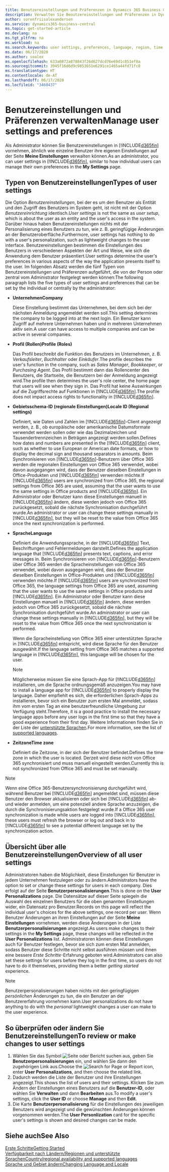 ```yaml
---
title: Benutzereinstellungen und Präferenzen in Dynamics 365 Business Central verwalten
description: Verwalten Sie Benutzereinstellungen und Präferenzen in Dynamics 365 Business Central.
author: sorenfriisalexandersen
ms.service: dynamics365-business-central
ms.topic: get-started-article
ms.devlang: na
ms.tgt_pltfrm: na
ms.workload: na
ms.search.keywords: user settings, preferences, language, region, time zone, regional settings
ms.date: 06/17/2020
ms.author: soalex
ms.openlocfilehash: 633a0872a878843f26d627dcd76e69d1c851ef8a
ms.sourcegitcommit: 3945f16d6d9c9853651e6291ce1465a44fd71fc8
ms.translationtype: HT
ms.contentlocale: de-AT
ms.lasthandoff: 06/17/2020
ms.locfileid: "3460437"
---
```

# <a name="manage-user-settings-and-preferences"></a><span data-ttu-id="eb5db-103">Benutzereinstellungen und Präferenzen verwalten</span><span class="sxs-lookup"><span data-stu-id="eb5db-103">Manage user settings and preferences</span></span>

<span data-ttu-id="eb5db-104">Als Administrator können Sie Benutzereinstellungen in [!INCLUDE[d365fin](includes/d365fin_md.md)] vornehmen, ähnlich wie einzelne Benutzer ihre eigenen Einstellungen auf der Seite **Meine Einstellungen** verwalten können.</span><span class="sxs-lookup"><span data-stu-id="eb5db-104">As an administrator, you can user settings in [!INCLUDE[d365fin](includes/d365fin_md.md)], similar to how individual users can manage their own preferences in the **My Settings** page.</span></span>  

## <a name="types-of-user-settings"></a><span data-ttu-id="eb5db-105">Typen von Benutzereinstellungen</span><span class="sxs-lookup"><span data-stu-id="eb5db-105">Types of user settings</span></span>

<span data-ttu-id="eb5db-106">Die Option *Benutzereinstellungen*, bei der es um den Benutzer als Entität und den Zugriff des Benutzers im System geht, ist nicht mit der Option *Benutzereinrichtung* identisch.</span><span class="sxs-lookup"><span data-stu-id="eb5db-106">*User settings* is not the same as *user setup*, which is about the user as an entity and the user's access in the system.</span></span> <span data-ttu-id="eb5db-107">Darüber hinaus haben Benutzereinstellungen nichts mit der Personalisierung eines Benutzers zu tun, wie z. B. geringfügige Änderungen an der Benutzeroberfläche.</span><span class="sxs-lookup"><span data-stu-id="eb5db-107">Furthermore, user settings has nothing to do with a user's personalization, such as lightweight changes to the user interface.</span></span> <span data-ttu-id="eb5db-108">Benutzereinstellungen bestimmen die Einstellungen des Benutzers in verschiedenen Aspekten der Art und Weise, wie sich die Anwendung dem Benutzer präsentiert.</span><span class="sxs-lookup"><span data-stu-id="eb5db-108">User settings determine the user's preferences in various aspects of the way the application presents itself to the user.</span></span> <span data-ttu-id="eb5db-109">Im folgenden Absatz werden die fünf Typen von Benutzereinstellungen und Präferenzen aufgeführt, die von der Person oder zentral vom Administrator festgelegt werden können:</span><span class="sxs-lookup"><span data-stu-id="eb5db-109">The following paragraph lists the five types of user settings and preferences that can be set by the individual or centrally by the administrator:</span></span>

- <span data-ttu-id="eb5db-110">**Unternehmen**</span><span class="sxs-lookup"><span data-stu-id="eb5db-110">**Company**</span></span>  

  <span data-ttu-id="eb5db-111">Diese Einstellung bestimmt das Unternehmen, bei dem sich bei der nächsten Anmeldung angemeldet werden soll.</span><span class="sxs-lookup"><span data-stu-id="eb5db-111">This setting determines the company to be logged into at the next login.</span></span> <span data-ttu-id="eb5db-112">Ein Benutzer kann Zugriff auf mehrere Unternehmen haben und in mehreren Unternehmen aktiv sein.</span><span class="sxs-lookup"><span data-stu-id="eb5db-112">A user can have access to multiple companies and can be active in several companies.</span></span>

- <span data-ttu-id="eb5db-113">**Profil (Rollen)**</span><span class="sxs-lookup"><span data-stu-id="eb5db-113">**Profile (Roles)**</span></span>  

  <span data-ttu-id="eb5db-114">Das Profil beschreibt die Funktion des Benutzers im Unternehmen, z. B. *Verkaufsleiter*, *Buchhalter* oder *Einkäufer*.</span><span class="sxs-lookup"><span data-stu-id="eb5db-114">The profile describes the user's function in the company, such as *Sales Manager*, *Bookkeeper*, or *Purchasing Agent*.</span></span> <span data-ttu-id="eb5db-115">Das Profil bestimmt dann das Rollencenter des Benutzers, die Startseite, die Benutzern bei der Anmeldung angezeigt wird.</span><span class="sxs-lookup"><span data-stu-id="eb5db-115">The profile then determines the user's role center, the home page that users will see when they sign in.</span></span> <span data-ttu-id="eb5db-116">Das Profil hat keine Auswirkungen auf die Zugriffsrechte auf Funktionen in [!INCLUDE[d365fin](includes/d365fin_md.md)].</span><span class="sxs-lookup"><span data-stu-id="eb5db-116">The profile does not impact access rights to functionality in [!INCLUDE[d365fin](includes/d365fin_md.md)].</span></span>  

- <span data-ttu-id="eb5db-117">**Gebietsschema-ID (regionale Einstellungen)**</span><span class="sxs-lookup"><span data-stu-id="eb5db-117">**Locale ID (Regional settings)**</span></span>  

  <span data-ttu-id="eb5db-118">Definiert, wie Daten und Zahlen im [!INCLUDE[d365fin](includes/d365fin_md.md)]-Client angezeigt werden, z. B., ob europäische oder amerikanische Datumsformate verwendet werden sollen oder wie das Dezimalzeichen und Tausendertrennzeichen in Beträgen angezeigt werden sollen.</span><span class="sxs-lookup"><span data-stu-id="eb5db-118">Defines how dates and numbers are presented in the [!INCLUDE[d365fin](includes/d365fin_md.md)] client, such as whether to use European or American date formats, or how to display the decimal sign and thousand separators in amounts.</span></span> <span data-ttu-id="eb5db-119">Beim Synchronisieren von [!INCLUDE[d365fin](includes/d365fin_md.md)]-Benutzern über Office 365 werden die regionalen Einstellungen von Office 365 verwendet, wobei davon ausgegangen wird, dass der Benutzer dieselben Einstellungen in Office-Produkten und [!INCLUDE[d365fin](includes/d365fin_md.md)] verwenden möchte.</span><span class="sxs-lookup"><span data-stu-id="eb5db-119">If [!INCLUDE[d365fin](includes/d365fin_md.md)] users are synchronized from Office 365, the regional settings from Office 365 are used, assuming that the user wants to use the same settings in Office products and [!INCLUDE[d365fin](includes/d365fin_md.md)].</span></span> <span data-ttu-id="eb5db-120">Ein Administrator oder Benutzer kann diese Einstellungen manuell in [!INCLUDE[d365fin](includes/d365fin_md.md)] ändern, diese werden jedoch von Office 365 zurückgesetzt, sobald die nächste Synchronisation durchgeführt wurde.</span><span class="sxs-lookup"><span data-stu-id="eb5db-120">An administrator or user can change these settings manually in [!INCLUDE[d365fin](includes/d365fin_md.md)], but they will be reset to the value from Office 365 once the next synchronization is performed.</span></span>

- <span data-ttu-id="eb5db-121">**Sprache**</span><span class="sxs-lookup"><span data-stu-id="eb5db-121">**Language**</span></span>  

  <span data-ttu-id="eb5db-122">Definiert die Anwendungssprache, in der [!INCLUDE[d365fin](includes/d365fin_md.md)] Text, Beschriftungen und Fehlermeldungen darstellt.</span><span class="sxs-lookup"><span data-stu-id="eb5db-122">Defines the application language that [!INCLUDE[d365fin](includes/d365fin_md.md)] presents text, captions, and error messages in.</span></span> <span data-ttu-id="eb5db-123">Beim Synchronisieren von [!INCLUDE[d365fin](includes/d365fin_md.md)]-Benutzern über Office 365 werden die Spracheinstellungen von Office 365 verwendet, wobei davon ausgegangen wird, dass der Benutzer dieselben Einstellungen in Office-Produkten und [!INCLUDE[d365fin](includes/d365fin_md.md)] verwenden möchte.</span><span class="sxs-lookup"><span data-stu-id="eb5db-123">If [!INCLUDE[d365fin](includes/d365fin_md.md)] users are synchronized from Office 365, the language settings from Office 365 are used, assuming that the user wants to use the same settings in Office products and [!INCLUDE[d365fin](includes/d365fin_md.md)].</span></span> <span data-ttu-id="eb5db-124">Ein Administrator oder Benutzer kann diese Einstellungen manuell in [!INCLUDE[d365fin](includes/d365fin_md.md)] ändern, diese werden jedoch von Office 365 zurückgesetzt, sobald die nächste Synchronisation durchgeführt wurde.</span><span class="sxs-lookup"><span data-stu-id="eb5db-124">An administrator or user can change these settings manually in [!INCLUDE[d365fin](includes/d365fin_md.md)], but they will be reset to the value from Office 365 once the next synchronization is performed.</span></span>

  <span data-ttu-id="eb5db-125">Wenn die Spracheinstellung von Office 365 einer unterstützten Sprache in [!INCLUDE[d365fin](includes/d365fin_md.md)] entspricht, wird diese Sprache für den Benutzer ausgewählt.</span><span class="sxs-lookup"><span data-stu-id="eb5db-125">If the language setting from Office 365 matches a supported language in [!INCLUDE[d365fin](includes/d365fin_md.md)], this language will be chosen for the user.</span></span>  

  > [!NOTE]
  > <span data-ttu-id="eb5db-126">Möglicherweise müssen Sie eine Sprach-App für [!INCLUDE[d365fin](includes/d365fin_md.md)] installieren, um die Sprache ordnungsgemäß anzuzeigen.</span><span class="sxs-lookup"><span data-stu-id="eb5db-126">You may have to install a language app for [!INCLUDE[d365fin](includes/d365fin_md.md)] to properly display the language.</span></span> <span data-ttu-id="eb5db-127">Daher empfiehlt es sich, die erforderlichen Sprach-Apps zu installieren, bevor sich ein Benutzer zum ersten Mal anmeldet, sodass ihm vom ersten Tag an eine benutzerfreundliche Umgebung zur Verfügung steht.</span><span class="sxs-lookup"><span data-stu-id="eb5db-127">Therefore, it is a good practice to install the necessary language apps before any user logs in the first time so that they have a good experience from their first day.</span></span> <span data-ttu-id="eb5db-128">Weitere Informationen finden Sie in der Liste der [unterstützte Sprachen](/dynamics365/business-central/dev-itpro/compliance/apptest-countries-and-translations).</span><span class="sxs-lookup"><span data-stu-id="eb5db-128">For more information, see the list of [supported languages](/dynamics365/business-central/dev-itpro/compliance/apptest-countries-and-translations).</span></span>  
  
- <span data-ttu-id="eb5db-129">**Zeitzone**</span><span class="sxs-lookup"><span data-stu-id="eb5db-129">**Time zone**</span></span>  

  <span data-ttu-id="eb5db-130">Definiert die Zeitzone, in der sich der Benutzer befindet.</span><span class="sxs-lookup"><span data-stu-id="eb5db-130">Defines the time zone in which the user is located.</span></span> <span data-ttu-id="eb5db-131">Derzeit wird diese nicht von Office 365 synchronisiert und muss manuell eingestellt werden.</span><span class="sxs-lookup"><span data-stu-id="eb5db-131">Currently this is not synchronized from Office 365 and must be set manually.</span></span>  

> [!NOTE]
> <span data-ttu-id="eb5db-132">Wenn eine Office 365-Benutzersynchronisierung durchgeführt wird, während Benutzer bei [!INCLUDE[d365fin](includes/d365fin_md.md)] angemeldet sind, müssen diese Benutzer den Browser aktualisieren oder sich bei [!INCLUDE[d365fin](includes/d365fin_md.md)] ab- und wieder anmelden, um eine potenziell andere Sprache anzuzeigen, die durch die Synchronisierungsaktion festgelegt wurde.</span><span class="sxs-lookup"><span data-stu-id="eb5db-132">If a Office 365 user synchronization is made while users are logged into [!INCLUDE[d365fin](includes/d365fin_md.md)], these users must refresh the browser or log out and back in to [!INCLUDE[d365fin](includes/d365fin_md.md)] to see a potential different language set by the synchronization action.</span></span>

## <a name="overview-of-all-user-settings"></a><span data-ttu-id="eb5db-133">Übersicht über alle Benutzereinstellungen</span><span class="sxs-lookup"><span data-stu-id="eb5db-133">Overview of all user settings</span></span>

<span data-ttu-id="eb5db-134">Administratoren haben die Möglichkeit, diese Einstellungen für Benutzer in jedem Unternehmen festzulegen oder zu ändern.</span><span class="sxs-lookup"><span data-stu-id="eb5db-134">Administrators have the option to set or change these settings for users in each company.</span></span> <span data-ttu-id="eb5db-135">Dies erfolgt auf der Seite **Benutzerpersonalisierungen**.</span><span class="sxs-lookup"><span data-stu-id="eb5db-135">This is done on the **User Personalizations** page.</span></span> <span data-ttu-id="eb5db-136">Die Datensätze auf dieser Seite spiegeln die Auswahl des einzelnen Benutzers für die oben genannten Einstellungen wider, ein Datensatz pro Benutzer.</span><span class="sxs-lookup"><span data-stu-id="eb5db-136">Records on this page will reflect the individual user's choices for the above settings, one record per user.</span></span> <span data-ttu-id="eb5db-137">Wenn Benutzer Änderungen an ihren Einstellungen auf der Seite **Meine Einstellungen** vornehmen, werden diese Änderungen in der Liste **Benutzerpersonalisierungen** angezeigt.</span><span class="sxs-lookup"><span data-stu-id="eb5db-137">As users make changes to their settings in the **My Settings** page, these changes will be reflected in the **User Personalizations** list.</span></span> <span data-ttu-id="eb5db-138">Administratoren können diese Einstellungen auch für Benutzer festlegen, bevor sie sich zum ersten Mal anmelden, sodass Benutzer diese Schritte nicht selbst ausführen müssen und ihnen eine bessere *Erste Schritte*-Erfahrung geboten wird.</span><span class="sxs-lookup"><span data-stu-id="eb5db-138">Administrators can also set these settings for users before they log in the first time, so users do not have to do it themselves, providing them a better *getting started* experience.</span></span>

> [!NOTE]
> <span data-ttu-id="eb5db-139">Benutzerpersonalisierungen haben nichts mit den geringfügigen *persönlichen* Änderungen zu tun, die ein Benutzer an der Benutzererfahrung vornehmen kann.</span><span class="sxs-lookup"><span data-stu-id="eb5db-139">User personalizations do not have anything to do with the *personal* lightweight changes a user can make to the user experience.</span></span>

## <a name="to-review-or-make-changes-to-user-settings"></a><span data-ttu-id="eb5db-140">So überprüfen oder ändern Sie Benutzereinstellungen</span><span class="sxs-lookup"><span data-stu-id="eb5db-140">To review or make changes to user settings</span></span>

1. <span data-ttu-id="eb5db-141">Wählen Sie das Symbol ![Seite oder Bericht suchen](media/ui-search/search_small.png "Suche nach Seiten- oder Berichtssymbolen") aus, geben Sie **Benutzerpersonalisierungen** ein, und wählen Sie dann den zugehörigen Link aus.</span><span class="sxs-lookup"><span data-stu-id="eb5db-141">Choose the ![Search for Page or Report](media/ui-search/search_small.png "Search for Page or Report icon") icon, enter **User Personalizations**, and then choose the related link.</span></span>
2. <span data-ttu-id="eb5db-142">Dadurch werden die Liste der Benutzer und ihre Einstellungen angezeigt.</span><span class="sxs-lookup"><span data-stu-id="eb5db-142">This shows the list of users and their settings.</span></span> <span data-ttu-id="eb5db-143">Klicken Sie zum Ändern der Einstellungen eines Benutzers auf die **Benutzer-ID**, oder wählen Sie **Verwalten** und dann **Bearbeiten** aus.</span><span class="sxs-lookup"><span data-stu-id="eb5db-143">To modify a user's settings, click the **User ID** or choose **Manage** and then **Edit**.</span></span>
3. <span data-ttu-id="eb5db-144">Die Karte **Benutzerpersonalisierung** für die Einstellungen des jeweiligen Benutzers wird angezeigt und die gewünschten Änderungen können vorgenommen werden.</span><span class="sxs-lookup"><span data-stu-id="eb5db-144">The **User Personlization** card for the specific user's settings is shown and desired changes can be made.</span></span>  

## <a name="see-also"></a><span data-ttu-id="eb5db-145">Siehe auch</span><span class="sxs-lookup"><span data-stu-id="eb5db-145">See Also</span></span>

[<span data-ttu-id="eb5db-146">Erste Schritte</span><span class="sxs-lookup"><span data-stu-id="eb5db-146">Getting Started</span></span>](product-get-started.md)  
[<span data-ttu-id="eb5db-147">Verfügbarkeit nach Ländern/Regionen und unterstützte Sprachen</span><span class="sxs-lookup"><span data-stu-id="eb5db-147">Country/regional availability and supported languages</span></span>](/dynamics365/business-central/dev-itpro/compliance/apptest-countries-and-translations)  
[<span data-ttu-id="eb5db-148">Sprache und Gebiet ändern</span><span class="sxs-lookup"><span data-stu-id="eb5db-148">Changing Language and Locale</span></span>](about-locale-language.md)  
